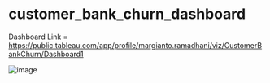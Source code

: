 # customer_bank_churn_dashboard

Dashboard Link = https://public.tableau.com/app/profile/margianto.ramadhani/viz/CustomerBankChurn/Dashboard1

![image](https://github.com/margiantoramadhani/customer_bank_churn_dashboard/assets/112692717/bc65552c-66bc-4343-9649-f5d23c3c3331)
